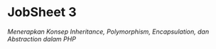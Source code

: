 # JobSheet 3
_Menerapkan Konsep Inheritance, Polymorphism, Encapsulation, dan Abstraction dalam PHP_
